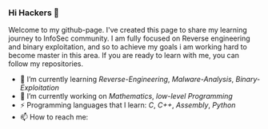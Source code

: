 ### Hi Hackers 👋

Welcome to my github-page. I've created this page to share my learning journey to InfoSec community.
I am fully focused on Reverse engineering and binary exploitation, and so to achieve my goals i am working hard to become master in this area.
If you are ready to learn with me, you can follow my repositories.

- 🌱 I’m currently learning *Reverse-Engineering*, *Malware-Analysis*, *Binary-Exploitation*
- 🔭 I’m currently working on *Mathematics*, *low-level Programming*
- ⚡ Programming languages that I learn: *C*, *C++*, *Assembly*, *Python* 
- 📫 How to reach me: 


<!--![giphy1](https://user-images.githubusercontent.com/116346668/215871614-51da6014-31d6-4102-9596-b8bcc2e271f3.gif)



[Twitter](https://twitter.com/TurkishHoodie_?t=UF7bfCW0QG7bjqExWhA2sQ&s=35),
[Linkedin](https://www.linkedin.com/in/ahmetgoker/),
[YouTube](https://www.youtube.com/@TurkishHoodie),
[Medium](https://0xcd4.medium.com/),
[Instagram](https://www.instagram.com/0xcd4_/)







**0xCD4/0xCD4** is a ✨ _special_ ✨ repository because its `README.md` (this file) appears on your GitHub profile.

Here are some ideas to get you started:

- 🔭 I’m currently working on ...
- 🌱 I’m currently learning ...
- 👯 I’m looking to collaborate on ...
- 🤔 I’m looking for help with ...
- 💬 Ask me about ...
- 📫 How to reach me: ...
- 😄 Pronouns: ...
- ⚡ Fun fact: ...
-->
